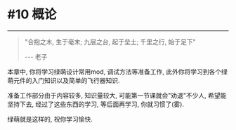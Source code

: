 # #10 概论

---

> "合抱之木, 生于毫末; 九层之台, 起于垒土; 千里之行, 始于足下"
> 
> --- 老子

本章中, 你将学习绿萌设计常用mod, 调试方法等准备工作, 此外你将学习到各个绿萌元件的入门知识以及简单的飞行器知识.

准备工作部分由于内容较多, 知识量较大, 可能第一节课就会"劝退"不少人, 希望能坚持下去, 经过了这些东西的学习, 等后面再学习, 你就习惯了(雾).

绿萌就是这样的, 祝你学习愉快.

